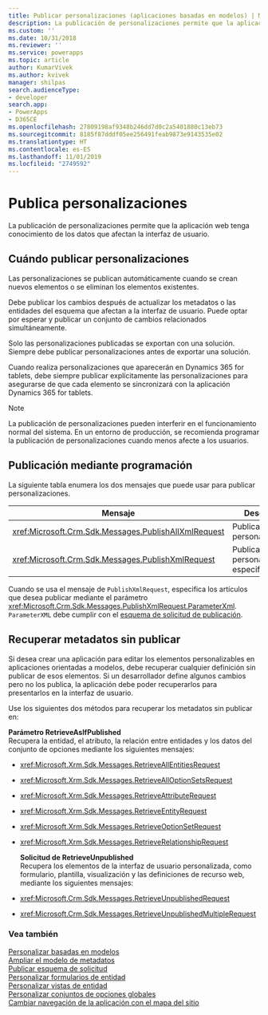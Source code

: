 ```yaml
---
title: Publicar personalizaciones (aplicaciones basadas en modelos) | Microsoft Docs
description: La publicación de personalizaciones permite que la aplicación web tenga conocimiento de los datos que afectan la interfaz de usuario.
ms.custom: ''
ms.date: 10/31/2018
ms.reviewer: ''
ms.service: powerapps
ms.topic: article
author: KumarVivek
ms.author: kvivek
manager: shilpas
search.audienceType:
- developer
search.app:
- PowerApps
- D365CE
ms.openlocfilehash: 27809198af9348b246dd7d0c2a5401880c13eb73
ms.sourcegitcommit: 8185f87dddf05ee256491feab9873e9143535e02
ms.translationtype: HT
ms.contentlocale: es-ES
ms.lasthandoff: 11/01/2019
ms.locfileid: "2749592"
---
```

# <a name="publish-customizations"></a>Publica personalizaciones

<!-- https://docs.microsoft.com/dynamics365/customer-engagement/developer/customize-dev/publish-customizations -->

La publicación de personalizaciones permite que la aplicación web tenga conocimiento de los datos que afectan la interfaz de usuario.  
  
<a name="BKMK_WhenToPublishCustomizations"></a>   
## <a name="when-to-publish-customizations"></a>Cuándo publicar personalizaciones  
 Las personalizaciones se publican automáticamente cuando se crean nuevos elementos o se eliminan los elementos existentes.  
  
 Debe publicar los cambios después de actualizar los metadatos o las entidades del esquema que afectan a la interfaz de usuario. Puede optar por esperar y publicar un conjunto de cambios relacionados simultáneamente.  
  
 Solo las personalizaciones publicadas se exportan con una solución. Siempre debe publicar personalizaciones antes de exportar una solución.  
  
 Cuando realiza personalizaciones que aparecerán en Dynamics 365 for tablets, debe siempre publicar explícitamente las personalizaciones para asegurarse de que cada elemento se sincronizará con la aplicación Dynamics 365 for tablets.  
  
> [!NOTE]
>  La publicación de personalizaciones pueden interferir en el funcionamiento normal del sistema. En un entorno de producción, se recomienda programar la publicación de personalizaciones cuando menos afecte a los usuarios.  
  
## <a name="publishing-programmatically"></a>Publicación mediante programación  
 La siguiente tabla enumera los dos mensajes que puede usar para publicar personalizaciones.  
  
|Mensaje|Descripción|  
|-------------|-----------------|  
|<xref:Microsoft.Crm.Sdk.Messages.PublishAllXmlRequest>|Publicar todas las personalizaciones.|  
|<xref:Microsoft.Crm.Sdk.Messages.PublishXmlRequest>|Publica las personalizaciones especificadas.|  
  
 Cuando se usa el mensaje de `PublishXmlRequest`, especifica los artículos que desea publicar mediante el parámetro <xref:Microsoft.Crm.Sdk.Messages.PublishXmlRequest.ParameterXml>. `ParameterXML` debe cumplir con el [esquema de solicitud de publicación](publish-request-schema.md).  
  
<a name="BKMK_RetrieveUnpublishedMetadata"></a>   
## <a name="retrieving-unpublished-metadata"></a>Recuperar metadatos sin publicar  
 Si desea crear una aplicación para editar los elementos personalizables en aplicaciones orientadas a modelos, debe recuperar cualquier definición sin publicar de esos elementos. Si un desarrollador define algunos cambios pero no los publica, la aplicación debe poder recuperarlos para presentarlos en la interfaz de usuario. 
  
 Use los siguientes dos métodos para recuperar los metadatos sin publicar en:  
  
 **Parámetro RetrieveAsIfPublished**  
 Recupera la entidad, el atributo, la relación entre entidades y los datos del conjunto de opciones mediante los siguientes mensajes:  
  
- <xref:Microsoft.Xrm.Sdk.Messages.RetrieveAllEntitiesRequest>  
  
- <xref:Microsoft.Xrm.Sdk.Messages.RetrieveAllOptionSetsRequest>  
  
- <xref:Microsoft.Xrm.Sdk.Messages.RetrieveAttributeRequest>  
  
- <xref:Microsoft.Xrm.Sdk.Messages.RetrieveEntityRequest>  
  
- <xref:Microsoft.Xrm.Sdk.Messages.RetrieveOptionSetRequest>  
  
- <xref:Microsoft.Xrm.Sdk.Messages.RetrieveRelationshipRequest>  
  
  **Solicitud de RetrieveUnpublished**  
  Recupera los elementos de la interfaz de usuario personalizada, como formulario, plantilla, visualización y las definiciones de recurso web, mediante los siguientes mensajes:  
  
- <xref:Microsoft.Crm.Sdk.Messages.RetrieveUnpublishedRequest>  
  
- <xref:Microsoft.Crm.Sdk.Messages.RetrieveUnpublishedMultipleRequest>  
  
### <a name="see-also"></a>Vea también  
 [Personalizar basadas en modelos](/dynamics365/customer-engagement/developer/customize-dev/customize-applications)<br/>
 [Ampliar el modelo de metadatos](/dynamics365/customer-engagement/developer/org-service/use-organization-service-metadata)<br/>
 [Publicar esquema de solicitud](publish-request-schema.md)<br/>
 [Personalizar formularios de entidad](customize-entity-forms.md)<br/>
 [Personalizar vistas de entidad](customize-entity-views.md)<br/>
 [Personalizar conjuntos de opciones globales](/dynamics365/customer-engagement/developer/org-service/customize-global-option-sets)<br/>
 [Cambiar navegación de la aplicación con el mapa del sitio](/dynamics365/customer-engagement/developer/customize-dev/change-application-navigation-using-sitemap)

